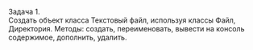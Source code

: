 Задача 1.  
Создать объект класса Текстовый файл, используя классы Файл, Директория. Методы: создать, переименовать, 
вывести на консоль содержимое, дополнить, удалить. 